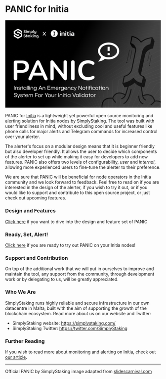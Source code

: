 # PANIC for Initia

<img src="./doc/IMG_PANIC.png" alt="PANIC Logo"/>

PANIC for [Initia](https://initia.xyz/) is a lightweight yet powerful open source monitoring and alerting solution for Initia nodes by [SimplyStaking](https://simplystaking.com/). The tool was built with user friendliness in mind, without excluding cool and useful features like phone calls for major alerts and Telegram commands for increased control over your alerter.

The alerter's focus on a modular design means that it is beginner friendly but also developer friendly. It allows the user to decide which components of the alerter to set up while making it easy for developers to add new features. PANIC also offers two levels of configurability, _user_ and _internal_, allowing more experienced users to fine-tune the alerter to their preference.

We are sure that PANIC will be beneficial for node operators in the Initia community and we look forward to feedback. Feel free to read on if you are interested in the design of the alerter, if you wish to try it out, or if you would like to support and contribute to this open source project, or just check out upcoming features.

### Design and Features

[Click here](doc/DESIGN_AND_FEATURES.md) if you want to dive into the design and feature set of PANIC

### Ready, Set, Alert!

[Click here](doc/INSTALL_AND_RUN.md) if you are ready to try out PANIC on your Initia nodes!

### Support and Contribution

On top of the additional work that we will put in ourselves to improve and maintain the tool, any support from the community, through development work or by delegating to us, will be greatly appreciated.

### Who We Are
SimplyStaking runs highly reliable and secure infrastructure in our own datacentre in Malta, built with the aim of supporting the growth of the blockchain ecosystem. Read more about us on our website and Twitter:

- SimplyStaking website: <https://simplystaking.com/>
- SimplyStaking Twitter: <https://twitter.com/SimplyStaking>

### Further Reading

If you wish to read more about monitoring and alerting on Initia, check out [our article](<https://simplystaking.com/panic-emergency-notification-system-for-your-initia-validator/>).

---

Official PANIC by SimplyStaking image adapted from [slidescarnival.com](https://www.slidescarnival.com/)
